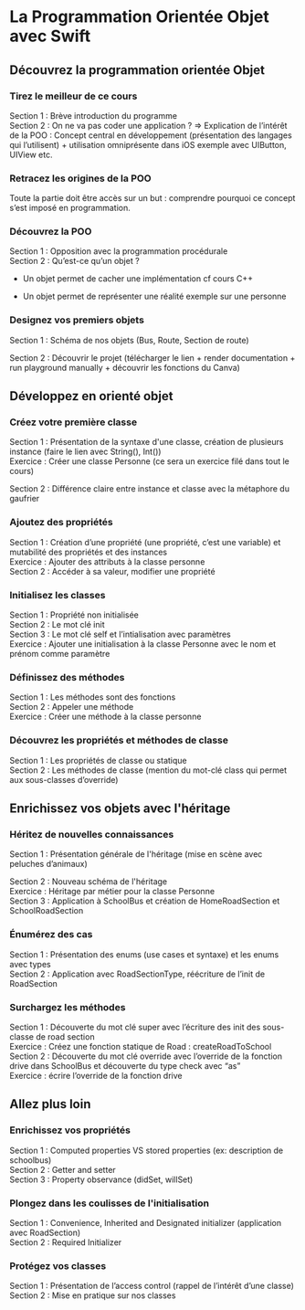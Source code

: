 # La Programmation Orientée Objet avec Swift

## Découvrez la programmation orientée Objet

### Tirez le meilleur de ce cours
Section 1 : Brève introduction du programme  
Section 2 : On ne va pas coder une application ? => Explication de l’intérêt de la POO : Concept central en développement (présentation des langages qui l’utilisent) + utilisation omniprésente dans iOS exemple avec UIButton, UIView etc.
### Retracez les origines de la POO
Toute la partie doit être accès sur un but : comprendre pourquoi ce concept s’est imposé en programmation.

### Découvrez la POO
Section 1 : Opposition avec la programmation procédurale  
Section 2 : Qu’est-ce qu’un objet ?
- Un objet permet de cacher une implémentation cf cours C++
<!-- Tu parles de l'encapsulation ? Du principe d'interface ? Si oui, c'est pas un peu tôt ? C'est super difficile à comprendre je trouve, sauf si on prend un exemple de la vie réelle. (Sandy Metz a pris l'exemple d'une capsule spaciale qui n'a aucun lien avec l'extérieur et ne se connait qu'elle même. Pour communiquer, elle le fait via une interface qui lui permet d'échanger des messages. J'ai trouvé ça canon.) -->
- Un objet permet de représenter une réalité exemple sur une personne

### Designez vos premiers objets

Section 1 : Schéma de nos objets (Bus, Route, Section de route)  
<!-- Tu vas faire un diagramme de classe ? Ou juste un schéma à main levée ? -->
Section 2 : Découvrir le projet (télécharger le lien + render documentation + run playground manually + découvrir les fonctions du Canva)

## Développez en orienté objet

### Créez votre première classe
Section 1 : Présentation de la syntaxe d'une classe, création de plusieurs instance (faire le lien avec String(), Int())  
Exercice : Créer une classe Personne (ce sera un exercice filé dans tout le cours)
<!-- Top ! Via Codevolve ? Ou en local ? -->
Section 2 : Différence claire entre instance et classe avec la métaphore du gaufrier
<!-- MIAM ! -->

### Ajoutez des propriétés
Section 1 : Création d’une propriété (une propriété, c’est une variable) et mutabilité des propriétés et des instances  
Exercice : Ajouter des attributs à la classe personne  
Section 2 : Accéder à sa valeur, modifier une propriété

### Initialisez les classes
Section 1 : Propriété non initialisée  
Section 2 : Le mot clé init  
Section 3 : Le mot clé self et l’intialisation avec paramètres  
Exercice : Ajouter une initialisation à la classe Personne avec le nom et prénom comme paramètre

### Définissez des méthodes
Section 1 : Les méthodes sont des fonctions  
Section 2 : Appeler une méthode  
Exercice : Créer une méthode à la classe personne

### Découvrez les propriétés et méthodes de classe
Section 1 : Les propriétés de classe ou statique  
Section 2 : Les méthodes de classe (mention du mot-clé class qui permet aux sous-classes d’override)
<!-- Tu présentes comment overrider une classe mère avant de présenter l'héritage ?  -->
## Enrichissez vos objets avec l'héritage

### Héritez de nouvelles connaissances
Section 1 : Présentation générale de l'héritage (mise en scène avec peluches d’animaux)
<!-- Les animaux sont une bonne idée ! Romain, le CTO, m'avait demandé de prendre des exemples plus informatiques pour info. Il trouvait que l'exemple des animaux n'était pas très parlant (n'hésite pas à lui demander) -->
Section 2 : Nouveau schéma de l'héritage  
Exercice : Héritage par métier pour la classe Personne  
Section 3 : Application à SchoolBus et création de HomeRoadSection et SchoolRoadSection

### Énumérez des cas
Section 1 : Présentation des enums (use cases et syntaxe) et les enums avec types  
Section 2 : Application avec RoadSectionType, réécriture de l’init de RoadSection

### Surchargez les méthodes

Section 1 : Découverte du mot clé super avec l’écriture des init des sous-classe de road section  
Exercice : Créez une fonction statique de Road : createRoadToSchool  
Section 2 : Découverte du mot clé override avec l’override de la fonction drive dans SchoolBus et découverte du type check avec “as”  
Exercice : écrire l’override de la fonction drive

## Allez plus loin

### Enrichissez vos propriétés
Section 1 : Computed properties VS stored properties (ex: description de schoolbus)  
Section 2 : Getter and setter  
Section 3 : Property observance (didSet, willSet)

### Plongez dans les coulisses de l'initialisation
Section 1 : Convenience, Inherited and Designated initializer (application  avec RoadSection)  
Section 2 : Required Initializer

### Protégez vos classes
Section 1 : Présentation de l’access control (rappel de l’intérêt d’une classe)  
Section 2 : Mise en pratique sur nos classes
